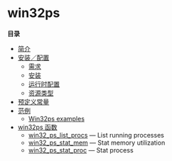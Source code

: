 win32ps
=======

**目录**

-   [简介](/intro/win32ps.html)
-   [安装／配置](/win32ps/setup.html)
    -   [需求](/win32ps/setup.html#需求)
    -   [安装](/win32ps/setup.html#安装)
    -   [运行时配置](/win32ps/setup.html#运行时配置)
    -   [资源类型](/win32ps/setup.html#资源类型)
-   [预定义常量](/win32ps/constants.html)
-   [范例](/win32ps/examples.html)
    -   [Win32ps examples](/win32ps/examples.html#Win32ps%20examples)
-   [win32ps 函数](/ref/win32ps.html)
    -   [win32\_ps\_list\_procs](/ref/win32ps.html#win32_ps_list_procs)
        — List running processes
    -   [win32\_ps\_stat\_mem](/ref/win32ps.html#win32_ps_stat_mem) —
        Stat memory utilization
    -   [win32\_ps\_stat\_proc](/ref/win32ps.html#win32_ps_stat_proc) —
        Stat process
